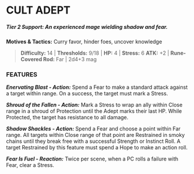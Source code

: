 # CULT ADEPT

##### **Tier 2 Support:** *An experienced mage wielding shadow and fear.*

**Motives & Tactics:** Curry favor, hinder foes, uncover knowledge

> **Difficulty:** 14 | **Thresholds:** 9/18 | **HP:** 4 | **Stress:** 6
> **ATK:** +2 | **Rune-Covered Rod:** Far | 2d4+3 mag

### FEATURES

***Enervating Blast - Action:*** Spend a Fear to make a standard attack against a target within range. On a success, the target must mark a Stress.

***Shroud of the Fallen - Action:*** Mark a Stress to wrap an ally within Close range in a shroud of Protection until the Adept marks their last HP. While Protected, the target has resistance to all damage.

***Shadow Shackles - Action:*** Spend a Fear and choose a point within Far range. All targets within Close range of that point are Restrained in smoky chains until they break free with a successful Strength or Instinct Roll. A target Restrained by this feature must spend a Hope to make an action roll.

***Fear Is Fuel - Reaction:*** Twice per scene, when a PC rolls a failure with Fear, clear a Stress.
